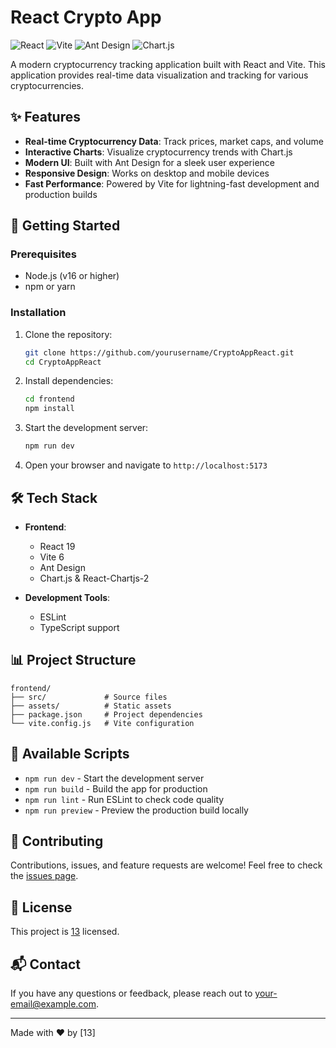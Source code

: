 # React Crypto App

![React](https://img.shields.io/badge/React-19.0.0-blue)
![Vite](https://img.shields.io/badge/Vite-6.2.0-purple)
![Ant Design](https://img.shields.io/badge/Ant%20Design-5.24.3-red)
![Chart.js](https://img.shields.io/badge/Chart.js-4.4.8-green)

A modern cryptocurrency tracking application built with React and Vite. This application provides real-time data visualization and tracking for various cryptocurrencies.

## ✨ Features

- **Real-time Cryptocurrency Data**: Track prices, market caps, and volume
- **Interactive Charts**: Visualize cryptocurrency trends with Chart.js
- **Modern UI**: Built with Ant Design for a sleek user experience
- **Responsive Design**: Works on desktop and mobile devices
- **Fast Performance**: Powered by Vite for lightning-fast development and production builds

## 🚀 Getting Started

### Prerequisites

- Node.js (v16 or higher)
- npm or yarn

### Installation

1. Clone the repository:

   ```bash
   git clone https://github.com/yourusername/CryptoAppReact.git
   cd CryptoAppReact
   ```

2. Install dependencies:

   ```bash
   cd frontend
   npm install
   ```

3. Start the development server:

   ```bash
   npm run dev
   ```

4. Open your browser and navigate to `http://localhost:5173`

## 🛠️ Tech Stack

- **Frontend**:

  - React 19
  - Vite 6
  - Ant Design
  - Chart.js & React-Chartjs-2

- **Development Tools**:
  - ESLint
  - TypeScript support

## 📊 Project Structure

```
frontend/
├── src/             # Source files
├── assets/          # Static assets
├── package.json     # Project dependencies
└── vite.config.js   # Vite configuration
```

## 🔧 Available Scripts

- `npm run dev` - Start the development server
- `npm run build` - Build the app for production
- `npm run lint` - Run ESLint to check code quality
- `npm run preview` - Preview the production build locally

## 🤝 Contributing

Contributions, issues, and feature requests are welcome! Feel free to check the [issues page](https://github.com/yourusername/CryptoAppReact/issues).

## 📝 License

This project is [13](LICENSE) licensed.

## 📬 Contact

If you have any questions or feedback, please reach out to [your-email@example.com](mailto:your-email@example.com).

---

Made with ❤️ by [13]
